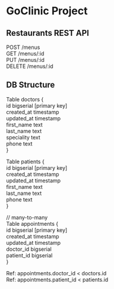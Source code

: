 # GoClinic Project  
## Restaurants REST API  
POST /menus  
GET /menus/:id  
PUT /menus/:id  
DELETE /menus/:id  

## DB Structure  
Table doctors {  
  id bigserial [primary key]  
  created_at timestamp  
  updated_at timestamp  
  first_name text  
  last_name text  
  speciality text  
  phone text  
} 

Table patients {  
  id bigserial [primary key]  
  created_at timestamp  
  updated_at timestamp  
  first_name text  
  last_name text  
  phone text  
}  

// many-to-many  
Table appointments {  
  id bigserial [primary key]  
  created_at timestamp  
  updated_at timestamp  
  doctor_id bigserial  
  patient_id bigserial  
}  

Ref: appointments.doctor_id < doctors.id  
Ref: appointments.patient_id < patients.id  
